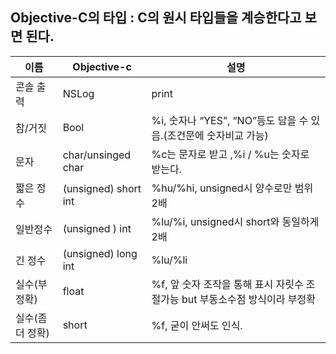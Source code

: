 ## Objective-C의 타입 : C의 원시 타입들을 계승한다고 보면 된다.

|이름|	Objective-c|설명
| ---- | ---- | ---- |
|콘솔 출력|	NSLog	|print|	
|참/거짓	|Bool |%i, 숫자나 “YES”, “NO”등도 담을 수 있음.(조건문에 숫자비교 가능)		
|문자|char/unsinged char|%c는 문자로 받고 ,%i / %u는 숫자로 받는다.		 
|짧은 정수|(unsigned) short int|%hu/%hi, unsigned시 양수로만 범위 2배	
|일반정수|(unsigned ) int|%lu/%i, unsigned시 short와 동일하게 2배
|긴 정수|(unsigned) long int|%lu/%li		
|실수(부정확)|float|%f, 앞 숫자 조작을 통해 표시 자릿수 조절가능 but 부동소수점 방식이라 부정확
|실수(좀 더 정확)|short|%f, 굳이 안써도 인식.
